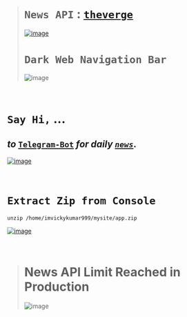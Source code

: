 ># `News API` : [`theverge`](https://imvickykumar999.pythonanywhere.com/news/the-verge)
>
>[![image](https://user-images.githubusercontent.com/50515418/237002755-a554bebd-085d-40ed-b64e-162fe096e2ee.png)](https://imvickykumar999.pythonanywhere.com)
>
># `Dark Web Navigation Bar`
>
>![image](https://github.com/imvickykumar999/News-API-Telegram-Bot/assets/50515418/759ee5fb-f3f0-40f3-882d-40ed7543d8c6)
>

<br>

# `Say Hi,` ...
## *to* [`Telegram-Bot`](https://t.me/VixReelsbot) *for daily* [*`news`*](https://t.me/automate_vixbot/news).

[![image](https://user-images.githubusercontent.com/50515418/236737482-b6bf7078-fcbb-425f-8e95-8ca43d9ee849.png)](https://t.me/VixReelsbot)

<br>

# `Extract Zip from Console`

    unzip /home/imvickykumar999/mysite/app.zip

[![image](https://user-images.githubusercontent.com/50515418/236750785-6e183dea-519b-43a8-aa82-d8dfd650bd9a.png)](https://www.pythonanywhere.com/user/imvickykumar999/files/home/imvickykumar999/mysite)

<br>

># News API Limit Reached in Production
>
>![image](https://github.com/imvickykumar999/News-API-Telegram-Bot/assets/50515418/ef84cb05-9057-418f-8a00-8d24390adb0a)
>
